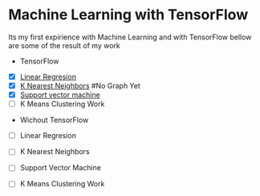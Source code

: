 # Machine Learning with TensorFlow
Its my first expirience with Machine Learning and with TensorFlow bellow are some of the result of my work

- TensorFlow
- [x] <a href="/Tensor Linear Regresion/readme.md">Linear Regresion</a>
- [x] <a href="/ Nearest Neighbors/readme.md">K Nearest Neighbors</a>  #No Graph Yet
- [x] <a href="/Support vector machine/readme.md">Support vector machine</a>
- [ ] K Means Clustering Work
- Wichout TensorFlow
- [ ] Linear Regresion
- [ ] K Nearest Neighbors
- [ ] Support Vector Machine
- [ ] K Means Clustering Work


